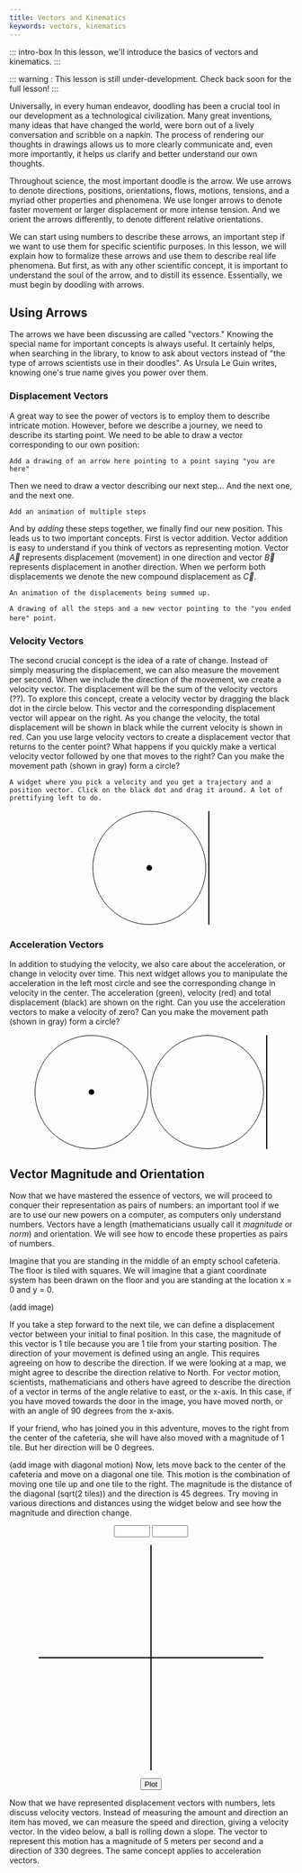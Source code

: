 ```yaml
---
title: Vectors and Kinematics
keywords: vectors, kinematics
---
```



::: intro-box
In this lesson, we'll introduce the basics of vectors and kinematics.
:::

::: warning :
This lesson is still under-development. Check back soon for the full lesson!
:::


Universally, in every human endeavor, doodling has been a crucial tool in our development as 
a technological civilization.
Many great inventions, many ideas that have changed the world,
were born out of a lively conversation and scribble on a napkin.
The process of rendering our thoughts in drawings allows us to more clearly communicate
and, even more importantly, it helps us clarify and better understand our own thoughts.

Throughout science, the most important doodle is the arrow.
We use arrows to denote directions, positions, orientations, flows, motions, tensions,
 and a myriad other properties and phenomena.
We use longer arrows to denote faster movement or larger displacement or more intense tension.
And we orient the arrows differently, to denote different relative orientations.

We can start using numbers to describe these arrows,
an important step if we want to use them for specific scientific purposes.
In this lesson, we will explain how to formalize these arrows 
and use them to describe real life phenomena.
But first, as with any other scientific concept,
it is important to understand the soul of the arrow,
and to distill its essence. Essentially, we must begin by doodling with arrows.

## Using Arrows

The arrows we have been discussing are called "vectors."
Knowing the special name for important concepts is always useful. 
It certainly helps, when searching in the library,
to know to ask about vectors instead of "the type of arrows scientists use in their doodles".
As Ursula Le Guin writes, knowing one's true name gives you power over them.

### Displacement Vectors
A great way to see the power of vectors is to employ them to describe intricate motion.
However, before we describe a journey, we need to describe its starting point.
We need to be able to draw a vector corresponding to our own position:

`Add a drawing of an arrow here pointing to a point saying "you are here"`

Then we need to draw a vector describing our next step... And the next one, and the next one.

`Add an animation of multiple steps`

And by *adding* these steps together, we finally find our new position.
This leads us to two important concepts.
First is vector addition.
Vector addition is easy to understand if you think of vectors as representing motion.
Vector $\vec{A}$ represents displacement (movement) in one direction and
vector $\vec{B}$ represents displacement in another direction.
When we perform both displacements we denote the new compound displacement as $\vec{C}$.

`An animation of the displacements being summed up.`

`A drawing of all the steps and a new vector pointing to the "you ended here" point`.

### Velocity Vectors

The second crucial concept is the idea of a rate of change. 
Instead of simply measuring the displacement, we can also measure the movement
per second. When we include the direction of the movement, we create a velocity vector.
The displacement will be the sum of the velocity vectors (??).
To explore this concept, create a velocity vector by dragging the black dot in the
circle below. This vector and the corresponding displacement vector will appear on the right.
As you change the velocity, the total displacement will be shown in black while the current
velocity is shown in red. Can you use large velocity vectors to create a displacement vector
that returns to the center point? What happens if you quickly make a vertical velocity vector
followed by one that moves to the right? Can you make the movement
path (shown in gray) form a circle?

`A widget where you pick a velocity and you get a trajectory and a position vector. Click on the black dot and drag it around. A lot of prettifying left to do.`

<style>
#v_to_path {
  justify-content: center;
  display: flex;
  flex-direction: row;
  position: relative;
}
.vslider {
  width: 200px;
  height: 200px;
  position: relative;
  border: solid 1px black;
  border-radius: 50%;
  overflow: hidden;
  margin: 2px;
}
.vhandle {
  display: block;
  width: 10px;
  height: 10px;
  border-radius: 50%;
  background-color: black;
  position: absolute;
  left: 95px;
  top: 95px;
}
.trajectory {
  border: solid 1px black;
  margin: 2px;
}
</style>
<div id="v_to_path">
<div class="vslider"><canvas class="velocity" width=200 height=200></canvas><span class="vhandle"></span></div>
<canvas class="trajectory" width=200 height=200></canvas>
</div>
<script>
const v_to_path = document.getElementById('v_to_path');
const v2p_vhandle = v_to_path.getElementsByClassName('vhandle')[0];
const v2p_ctx = v_to_path.getElementsByClassName('trajectory')[0].getContext('2d');
const v2p_vctx = v_to_path.getElementsByClassName('velocity')[0].getContext('2d');

function canvas_arrow(context, fromx, fromy, tox, toy) {
  var headlen = 10;
  var dx = tox - fromx;
  var dy = toy - fromy;
  var angle = Math.atan2(dy, dx);
  context.moveTo(fromx, fromy);
  context.lineTo(tox, toy);
  context.lineTo(tox - headlen * Math.cos(angle - Math.PI / 6), toy - headlen * Math.sin(angle - Math.PI / 6));
  context.moveTo(tox, toy);
  context.lineTo(tox - headlen * Math.cos(angle + Math.PI / 6), toy - headlen * Math.sin(angle + Math.PI / 6));
}

function dragElementVel(elmnt, ctx, vctx) {
  var pos1 = 0, pos2 = 0, pos3 = 0, pos4 = 0;
  elmnt.onmousedown = dragMouseDown;
  var ipos1 = 100, ipos2 = 100;
  var intervalhandler;
  var memorycanvas;
  var m_canvas = document.createElement('canvas'); // A frame buffer for only the path
  m_canvas.width = 200;
  m_canvas.height = 200;
  var m_ctx = m_canvas.getContext('2d');
  
  m_ctx.strokeStyle='lightgrey';
  
  function drawStep() {
    var v1 = elmnt.offsetLeft-95;
    var v2 = elmnt.offsetTop-95;
    ipos1 += 0.05*v1;
    ipos2 += 0.05*v2;
    if (0<=ipos1 && ipos1<200 && 0<=ipos2 && ipos2<200) {
      m_ctx.lineTo(ipos1, ipos2);
    } else {
      ipos1 = (ipos1+200)%200;
      ipos2 = (ipos2+200)%200;
      m_ctx.moveTo(ipos1, ipos2);
    }
    m_ctx.stroke();
    ctx.clearRect(0,0,200,200);
    ctx.drawImage(m_canvas,0,0);
    ctx.strokeStyle='black';
    ctx.beginPath();
    canvas_arrow(ctx,100,100,ipos1,ipos2);
    ctx.stroke()
    ctx.strokeStyle='red';
    ctx.beginPath();
    canvas_arrow(ctx,ipos1,ipos2,ipos1+0.5*v1,ipos2+0.5*v2);
    ctx.stroke();
    vctx.clearRect(0,0,200,200);
    vctx.strokeStyle='red';
    vctx.beginPath();
    canvas_arrow(vctx,100,100,100+v1,100+v2);
    vctx.stroke();
  }

  function dragMouseDown(e) {
    e = e || window.event;
    e.preventDefault();
    // get the mouse cursor position at startup:
    pos3 = e.clientX;
    pos4 = e.clientY;
    m_ctx.beginPath();
    m_ctx.moveTo(100,100);
    document.onmouseup = closeDragElement;
    document.onmousemove = elementDrag;
    intervalhandler = setInterval(drawStep, 50);
  }

  function elementDrag(e) {
    e = e || window.event;
    e.preventDefault();
    // calculate the new cursor position:
    pos1 = pos3 - e.clientX;
    pos2 = pos4 - e.clientY;
    pos3 = e.clientX;
    pos4 = e.clientY;
    // set the element's new position:
    elmnt.style.top = (elmnt.offsetTop - pos2) + "px";
    elmnt.style.left = (elmnt.offsetLeft - pos1) + "px";
  }

  function closeDragElement() {
    clearInterval(intervalhandler);
    elmnt.style.top = "95px";
    elmnt.style.left = "95px";
    m_ctx.clearRect(0,0,200,200);
    ipos1 = 100;
    ipos2 = 100;
    document.onmouseup = null;
    document.onmousemove = null;
  }
}

dragElementVel(v2p_vhandle, v2p_ctx, v2p_vctx);
</script>

### Acceleration Vectors

In addition to studying the velocity, we also care about the acceleration, or change
in velocity over time. This next widget allows you to manipulate the acceleration in
the left most circle and see the corresponding change in velocity in the center. The
acceleration (green), velocity (red) and total displacement (black) are shown on the right.
Can you use the acceleration vectors to make a velocity of zero? Can you make the movement
path (shown in gray) form a circle?

<style>
#a_to_path {
  justify-content: center;
  display: flex;
  flex-direction: row;
  position: relative;
}
.aslider {
  width: 200px;
  height: 200px;
  position: relative;
  border: solid 1px black;
  border-radius: 50%;
  overflow: hidden;
  margin: 2px;
}
.ahandle {
  display: block;
  width: 10px;
  height: 10px;
  border-radius: 50%;
  background-color: black;
  position: absolute;
  left: 95px;
  top: 95px;
}
</style>
<div id="a_to_path">
<div class="aslider"><canvas class="acceleration" width=200 height=200></canvas><span class="ahandle"></span></div>
<div class="vslider"><canvas class="velocity" width=200 height=200></canvas></div>
<canvas class="trajectory" width=200 height=200></canvas>
</div>
<script>
const a_to_path = document.getElementById('a_to_path');
const a2p_vhandle = a_to_path.getElementsByClassName('ahandle')[0];
const a2p_ctx = a_to_path.getElementsByClassName('trajectory')[0].getContext('2d');
const a2p_vctx = a_to_path.getElementsByClassName('velocity')[0].getContext('2d');
const a2p_actx = a_to_path.getElementsByClassName('acceleration')[0].getContext('2d');

function dragElementAcc(elmnt, ctx, vctx, actx) {
  var pos1 = 0, pos2 = 0, pos3 = 0, pos4 = 0;
  elmnt.onmousedown = dragMouseDown;
  var ipos1 = 100, ipos2 = 100;
  var v1 = 0, v2 = 0;
  var intervalhandler;
  var memorycanvas;
  var m_canvas = document.createElement('canvas'); // A frame buffer for only the path
  m_canvas.width = 200;
  m_canvas.height = 200;
  var m_ctx = m_canvas.getContext('2d');
  
  m_ctx.strokeStyle='lightgrey';
  
  function drawStep() {
    var a1 = elmnt.offsetLeft-95;
    var a2 = elmnt.offsetTop-95;
    v1 += 0.1*a1;
    v2 += 0.1*a2
    ipos1 += 0.05*v1;
    ipos2 += 0.05*v2;
    if (0<=ipos1 && ipos1<200 && 0<=ipos2 && ipos2<200) {
      m_ctx.lineTo(ipos1, ipos2);
    } else {
      ipos1 = (ipos1+200)%200;
      ipos2 = (ipos2+200)%200;
      m_ctx.moveTo(ipos1, ipos2);
    }
    m_ctx.stroke();
    ctx.clearRect(0,0,200,200);
    ctx.drawImage(m_canvas,0,0);
    ctx.strokeStyle='black';
    ctx.beginPath();
    canvas_arrow(ctx,100,100,ipos1,ipos2);
    ctx.stroke()
    ctx.strokeStyle='red';
    ctx.beginPath();
    canvas_arrow(ctx,ipos1,ipos2,ipos1+0.5*v1,ipos2+0.5*v2);
    ctx.stroke();
    ctx.strokeStyle='green';
    ctx.beginPath();
    canvas_arrow(ctx,ipos1,ipos2,ipos1+0.5*a1,ipos2+0.5*a2);
    ctx.stroke();
    vctx.clearRect(0,0,200,200);
    vctx.strokeStyle='red';
    vctx.beginPath();
    canvas_arrow(vctx,100,100,100+v1,100+v2);
    vctx.stroke();
    actx.clearRect(0,0,200,200);
    actx.strokeStyle='green';
    actx.beginPath();
    canvas_arrow(actx,100,100,100+a1,100+a2);
    actx.stroke();
  }

  function dragMouseDown(e) {
    e = e || window.event;
    e.preventDefault();
    // get the mouse cursor position at startup:
    pos3 = e.clientX;
    pos4 = e.clientY;
    m_ctx.beginPath();
    m_ctx.moveTo(100,100);
    document.onmouseup = closeDragElement;
    document.onmousemove = elementDrag;
    intervalhandler = setInterval(drawStep, 50);
  }

  function elementDrag(e) {
    e = e || window.event;
    e.preventDefault();
    // calculate the new cursor position:
    pos1 = pos3 - e.clientX;
    pos2 = pos4 - e.clientY;
    pos3 = e.clientX;
    pos4 = e.clientY;
    // set the element's new position:
    elmnt.style.top = (elmnt.offsetTop - pos2) + "px";
    elmnt.style.left = (elmnt.offsetLeft - pos1) + "px";
  }

  function closeDragElement() {
    clearInterval(intervalhandler);
    elmnt.style.top = "95px";
    elmnt.style.left = "95px";
    m_ctx.clearRect(0,0,200,200);
    ipos1 = 100;
    ipos2 = 100;
    document.onmouseup = null;
    document.onmousemove = null;
  }
}

dragElementAcc(a2p_vhandle, a2p_ctx, a2p_vctx, a2p_actx);
</script>

## Vector Magnitude and Orientation

Now that we have mastered the essence of vectors,
we will proceed to conquer their representation as pairs of numbers:
an important tool if we are to use our new powers on a computer,
as computers only understand numbers.
Vectors have a length (mathematicians usually call it *magnitude* or *norm*) and orientation.
We will see how to encode these properties as pairs of numbers. 


Imagine that you are standing in the middle of an empty school cafeteria. The floor is 
tiled with squares. We will imagine that a giant coordinate system 
has been drawn on the floor and you are standing at the location x = 0 and y = 0.

(add image)

If you take a  step forward to the next tile, we can define a displacement vector between your initial 
to final position. In this case, the magnitude of this vector is 1 tile
because you are 1 tile from your starting position.
The direction of your movement is defined using an angle. This requires agreeing on how
to describe the direction. If we were looking at a map, we might agree to describe the direction
relative to North. For vector motion, scientists, mathematicians and others have agreed to
describe the direction of a vector in terms of the angle relative to east, or the x-axis.
In this case, if you have moved towards the door in the image, you have moved north, or 
with an angle of 90 degrees from the x-axis.

If your friend, who has joined you in this adventure, moves to the right from the 
center of the cafeteria, she will have also moved with a magnitude of 1 tile. But her
direction will be 0 degrees.

(add image with diagonal motion)
Now, lets move back to the center of the cafeteria and move on a diagonal one tile. This
motion is the combination of moving one tile up and one tile to the right. The magnitude
is the distance of the diagonal (sqrt(2 tiles)) and the direction is 45 degrees. Try moving
in various directions and distances using the widget below and see how the magnitude and 
direction change.

<style>
#grid1d {
  text-align: center;
}
#grid1d #location {
  width: 10%;
  top:0.5rem;
}


#grid1d .vis {
  width: 40%;
  font-size: 2rem;
  height: 4rem;
  line-height: 4rem;
  border: solid 1px;
  border-color: black;
  display: block;
  margin: auto;
  text-shadow:
    -1px -1px 0 white,
    1px -1px 0  white,
    -1px 1px 0  white,
    1px 1px 0   white;
}

#move2d .spacer {

  width:5%;
}

</style>

<div id="grid1d">
<input type="number" min="-10" max="10"  id="xvalue">
<input type="number" min="-10" max="10"  id="yvalue">

<span class="spacer"></span>

<svg id="axis" width="400" height="400" viewBox="0 0 400 400">
<line x1="0" y1="200" x2="400" y2="200" style="stroke:rgb(1,1,1);stroke-width:2" />
<line x1="200" y1="0" x2="200" y2="400" style="stroke:rgb(1,1,1);stroke-width:2" />
</svg>
<span class="spacer"></span>

<button id="plotButton">Plot</button>

<script>

//extract desired elements
var xElement = document.getElementById("xvalue");
var yElement = document.getElementById("yvalue");

var entireDiv = document.getElementById("move2d");
var waveVis = document.querySelector("#move2d .vis");

// define event handler
function plotVector(){
	// extract desired info
    var x = xElement.value;
    var y = yElement.value;
  	console.log(x)
  
    
}

// decide what event handlers to use
plotButton.onclick = plotVector;


</script>
</div>


Now that we have represented displacement vectors with numbers, lets discuss velocity vectors.
Instead of measuring the amount and direction an item has moved, we can measure the speed
and direction, giving a velocity vector. In the video below, a ball is rolling down a slope.
The vector to represent this motion has a magnitude of 5 meters per second and a direction
of 330 degrees. The same concept applies to acceleration vectors.
